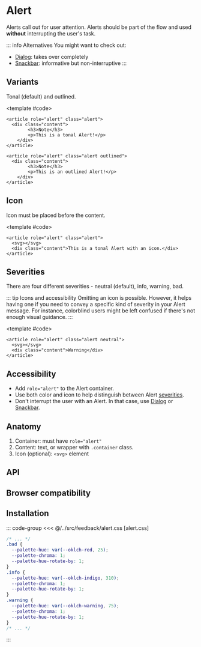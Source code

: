 <script setup>
	import Example from "../../.vitepress/theme/app/components/Example.vue"
	import Baseline from "../../.vitepress/theme/app/components/Baseline.vue"
	</script>

<style>
	.anatomy {
		.content * {
			outline-width: 0;
		}
	}

</style>

# Alert

Alerts call out for user attention. Alerts should be part of the flow and used **without** interrupting the user's task.

::: info Alternatives
You might want to check out:

- [Dialog](/components/feedback/dialog): takes over completely
- [Snackbar](/components/feedback/snackbar): informative but non-interruptive
  :::

## Variants

Tonal (default) and outlined.

<Example column>
<template #example>
<article role="alert" class="alert">
	<div class="content">
	<h3>Note</h3>
	<p>This is a tonal Alert. Notice the lack of icons - it's not really needed here.</p>
	</div>
</article>
<article role="alert" class="alert outlined">

<div class="content">
		<h3>Another Alert</h3>
	<p>This is an outlined Alert. Why not use a <a class="link" href="/components/surfaces/card">Card</a> since they look very similar? For one, the Alert is a more focused component with different properties.</p>
	</div>
</article>

</template>

<template #code>

```html{1,8}
<article role="alert" class="alert">
  <div class="content">
		<h3>Note</h3>
		<p>This is a tonal Alert!</p>
	</div>
</article>

<article role="alert" class="alert outlined">
  <div class="content">
		<h3>Note</h3>
		<p>This is an outlined Alert!</p>
	</div>
</article>
```

</template>
</Example>

## Icon

Icon must be placed before the content.

<Example column>
<template #example>

<article role="alert" class="alert">
<svg xmlns="http://www.w3.org/2000/svg" width="32" height="32" viewBox="0 0 32 32"><path fill="currentColor" d="M16 13a1 1 0 0 1 1 1v9a1 1 0 1 1-2 0v-9a1 1 0 0 1 1-1m0-2a1.5 1.5 0 1 0 0-3a1.5 1.5 0 0 0 0 3M2 16C2 8.268 8.268 2 16 2s14 6.268 14 14s-6.268 14-14 14S2 23.732 2 16M16 4C9.373 4 4 9.373 4 16s5.373 12 12 12s12-5.373 12-12S22.627 4 16 4"/></svg>
<div class="content">This is a tonal Alert with an icon.</div>
</article>

</template>

<template #code>

```html{2}
<article role="alert" class="alert">
  <svg></svg>
  <div class="content">This is a tonal Alert with an icon.</div>
</article>
```

</template>
</Example>

## Severities

There are four different severities - neutral (default), info, warning, bad.

::: tip Icons and accessibility
Omitting an icon is possible. However, it helps having one if you need to convey a specific kind of severity in your Alert message. For instance, colorblind users might be left confused if there's not enough visual guidance.
:::

<Example column>
<template #example>
<article role="alert" class="alert info">
<svg xmlns="http://www.w3.org/2000/svg" width="32" height="32" viewBox="0 0 32 32"><path fill="currentColor" d="M16 13a1 1 0 0 1 1 1v9a1 1 0 1 1-2 0v-9a1 1 0 0 1 1-1m0-2a1.5 1.5 0 1 0 0-3a1.5 1.5 0 0 0 0 3M2 16C2 8.268 8.268 2 16 2s14 6.268 14 14s-6.268 14-14 14S2 23.732 2 16M16 4C9.373 4 4 9.373 4 16s5.373 12 12 12s12-5.373 12-12S22.627 4 16 4"/></svg>
<div class="content">This is a tonal info Alert</div>
</article>
<article role="alert" class="alert warning">
<svg xmlns="http://www.w3.org/2000/svg" width="32" height="32" viewBox="0 0 32 32"><path fill="currentColor" d="M17.25 22a1.25 1.25 0 1 1-2.5 0a1.25 1.25 0 0 1 2.5 0M16 9a1 1 0 0 0-1 1v8a1 1 0 1 0 2 0v-8a1 1 0 0 0-1-1m-3.064-5.191c1.332-2.41 4.796-2.41 6.128 0l10.493 18.999C30.846 25.14 29.158 28 26.494 28H5.507c-2.665 0-4.352-2.86-3.064-5.192zm4.377.967a1.5 1.5 0 0 0-2.626 0L4.194 23.775A1.5 1.5 0 0 0 5.507 26h20.987a1.5 1.5 0 0 0 1.313-2.225z"/></svg>
<div class="content">This is a tonal warning Alert</div>
</article>
<article role="alert" class="alert bad"><svg xmlns="http://www.w3.org/2000/svg" width="32" height="32" viewBox="0 0 48 48"><path fill="currentColor" d="M24 13c.69 0 1.25.56 1.25 1.25v12.5a1.25 1.25 0 1 1-2.5 0v-12.5c0-.69.56-1.25 1.25-1.25m0 21a2 2 0 1 0 0-4a2 2 0 0 0 0 4M4 24C4 12.954 12.954 4 24 4s20 8.954 20 20s-8.954 20-20 20S4 35.046 4 24M24 6.5C14.335 6.5 6.5 14.335 6.5 24S14.335 41.5 24 41.5S41.5 33.665 41.5 24S33.665 6.5 24 6.5"/></svg><div class="content">This is a tonal bad Alert</div></article>

<article role="alert" class="alert outlined info">
<svg xmlns="http://www.w3.org/2000/svg" width="32" height="32" viewBox="0 0 32 32"><path fill="currentColor" d="M16 13a1 1 0 0 1 1 1v9a1 1 0 1 1-2 0v-9a1 1 0 0 1 1-1m0-2a1.5 1.5 0 1 0 0-3a1.5 1.5 0 0 0 0 3M2 16C2 8.268 8.268 2 16 2s14 6.268 14 14s-6.268 14-14 14S2 23.732 2 16M16 4C9.373 4 4 9.373 4 16s5.373 12 12 12s12-5.373 12-12S22.627 4 16 4"/></svg>
<div class="content">This is an outlined info Alert</div>
</article>
<article role="alert" class="alert outlined warning">
<svg xmlns="http://www.w3.org/2000/svg" width="32" height="32" viewBox="0 0 32 32"><path fill="currentColor" d="M17.25 22a1.25 1.25 0 1 1-2.5 0a1.25 1.25 0 0 1 2.5 0M16 9a1 1 0 0 0-1 1v8a1 1 0 1 0 2 0v-8a1 1 0 0 0-1-1m-3.064-5.191c1.332-2.41 4.796-2.41 6.128 0l10.493 18.999C30.846 25.14 29.158 28 26.494 28H5.507c-2.665 0-4.352-2.86-3.064-5.192zm4.377.967a1.5 1.5 0 0 0-2.626 0L4.194 23.775A1.5 1.5 0 0 0 5.507 26h20.987a1.5 1.5 0 0 0 1.313-2.225z"/></svg>
<div class="content">This is an outlined warning Alert</div>
</article>
<article role="alert" class="alert outlined bad"><svg xmlns="http://www.w3.org/2000/svg" width="32" height="32" viewBox="0 0 48 48"><path fill="currentColor" d="M24 13c.69 0 1.25.56 1.25 1.25v12.5a1.25 1.25 0 1 1-2.5 0v-12.5c0-.69.56-1.25 1.25-1.25m0 21a2 2 0 1 0 0-4a2 2 0 0 0 0 4M4 24C4 12.954 12.954 4 24 4s20 8.954 20 20s-8.954 20-20 20S4 35.046 4 24M24 6.5C14.335 6.5 6.5 14.335 6.5 24S14.335 41.5 24 41.5S41.5 33.665 41.5 24S33.665 6.5 24 6.5"/></svg><div class="content">This is an outlined bad Alert</div></article>
</template>

<template #code>

```html{1}
<article role="alert" class="alert neutral">
  <svg></svg>
  <div class="content">Warning</div>
</article>
```

</template>
</Example>

## Accessibility

- Add `role="alert"` to the Alert container.
- Use both color and icon to help distinguish between Alert [severities](#severity).
- Don't interrupt the user with an Alert. In that case, use [Dialog](/components/feedback/dialog) or [Snackbar](/components/feedback/snackbar).

## Anatomy

1. Container: must have `role="alert"`
2. Content: text, or wrapper with `.container` class.
3. Icon (optional): `<svg>` element

<Example column>
<template #example>
<article role="alert" class="alert outlined anatomy">
<svg xmlns="http://www.w3.org/2000/svg" width="32" height="32" viewBox="0 0 32 32"><path fill="currentColor" d="M16 13a1 1 0 0 1 1 1v9a1 1 0 1 1-2 0v-9a1 1 0 0 1 1-1m0-2a1.5 1.5 0 1 0 0-3a1.5 1.5 0 0 0 0 3M2 16C2 8.268 8.268 2 16 2s14 6.268 14 14s-6.268 14-14 14S2 23.732 2 16M16 4C9.373 4 4 9.373 4 16s5.373 12 12 12s12-5.373 12-12S22.627 4 16 4"/></svg>
<div class="content">
		<h3>Another Alert</h3>
	<p>This is an outlined Alert. Why not use a <a class="link" href="/components/surfaces/card">Card</a> since they look very similar? For one, the Alert is a more focused component with different properties.</p>
	</div>
</article>

</template>
<template #code>

```html
<article role="alert" class="alert outlined">
  <svg></svg>

  <div class="content">
    <h3>Another Alert</h3>
    <p>
      This is an outlined Alert. Why not use a
      <a class="link" href="#">Card</a> since they look very similar? For one,
      the Alert is a more focused component with different properties.
    </p>
  </div>
</article>
```

</template>

</Example>

## API

<!--@include: ./alert-api.md -->

## Browser compatibility

<Baseline :ids="['has']" />

## Installation

::: code-group
<<< @/../src/feedback/alert.css [alert.css]

```css [theme.css]
/* ... */
.bad {
  --palette-hue: var(--oklch-red, 25);
  --palette-chroma: 1;
  --palette-hue-rotate-by: 1;
}
.info {
  --palette-hue: var(--oklch-indigo, 310);
  --palette-chroma: 1;
  --palette-hue-rotate-by: 1;
}
.warning {
  --palette-hue: var(--oklch-warning, 75);
  --palette-chroma: 1;
  --palette-hue-rotate-by: 1;
}
/* ... */
```

:::
